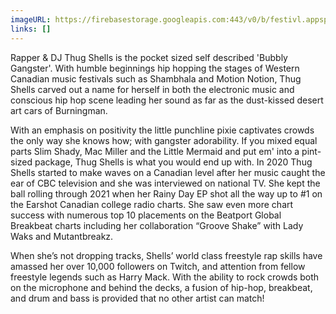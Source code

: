 ```yaml
---
imageURL: https://firebasestorage.googleapis.com:443/v0/b/festivl.appspot.com/o/userContent%2F99A46F8F-3C5A-449E-972B-3E382A44B3EE.png?alt=media&token=755e1dea-0566-4e9f-9915-0742186eef8a
links: []
---
```

Rapper & DJ Thug Shells is the pocket sized self described 'Bubbly Gangster'. With
humble beginnings hip hopping the stages of Western Canadian music festivals such
as Shambhala and Motion Notion, Thug Shells carved out a name for herself in both the electronic music and conscious hip hop scene leading her sound as far as the dust-kissed desert art cars of Burningman. 

With an emphasis on positivity the little punchline pixie captivates crowds the only way she knows how; with gangster adorability. If you mixed equal parts Slim Shady, Mac Miller and the Little Mermaid and put em' into a pint-sized package, Thug Shells is what you would end up with. In 2020 Thug Shells started to make waves on a Canadian level after her music caught the ear of CBC television and she was interviewed on national TV. She kept the ball
rolling through 2021 when her Rainy Day EP shot all the way up to #1 on the Earshot
Canadian college radio charts. She saw even more chart success with numerous top
10 placements on the Beatport Global Breakbeat charts including her collaboration
“Groove Shake” with Lady Waks and Mutantbreakz. 

When she’s not dropping tracks, Shells’ world class freestyle rap skills have amassed her over 10,000 followers on Twitch, and attention from fellow freestyle legends such as Harry Mack. With the ability to rock crowds both on the microphone and behind the decks, a fusion of hip-hop, breakbeat, and drum and bass is provided that no other artist can match!